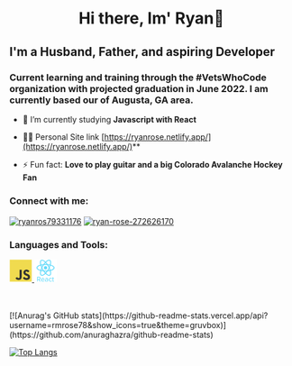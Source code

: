 <h1 align="Center">Hi there, Im' Ryan👋</h1>


<h2 align="left">I'm a Husband, Father, and aspiring Developer</h2>


<h3 align="left"> Current learning and training through the #VetsWhoCode organization with projected graduation in June 2022. I am currently based our of Augusta, GA area. </h3>

- 🌱 I’m currently studying **Javascript with React**

- 👨‍💻 Personal Site link [https://ryanrose.netlify.app/](https://ryanrose.netlify.app/)**

- ⚡ Fun fact: **Love to play guitar and a big Colorado Avalanche Hockey Fan**

<h3 align="left">Connect with me:</h3>
<p align="left">
<a href="https://twitter.com/ryanros79331176" target="blank"><img align="center" src="https://raw.githubusercontent.com/rahuldkjain/github-profile-readme-generator/master/src/images/icons/Social/twitter.svg" alt="ryanros79331176" height="30" width="40" /></a>
<a href="https://linkedin.com/in/ryan-rose-272626170" target="blank"><img align="center" src="https://raw.githubusercontent.com/rahuldkjain/github-profile-readme-generator/master/src/images/icons/Social/linked-in-alt.svg" alt="ryan-rose-272626170" height="30" width="40" /></a>
</p>

<h3 align="left">Languages and Tools:</h3>
<p align="left">
<a href="https://developer.mozilla.org/en-US/docs/Web/JavaScript" target="_blank" rel="noreferrer"> <img src="https://raw.githubusercontent.com/devicons/devicon/master/icons/javascript/javascript-original.svg" alt="javascript" width="40" height="40"/> </a><a href="https://reactjs.org/" target="_blank" rel="noreferrer"> <img src="https://raw.githubusercontent.com/devicons/devicon/master/icons/react/react-original-wordmark.svg" alt="react" width="40" height="40"/> </a> </p>
<br>
<br>
[![Anurag's GitHub stats](https://github-readme-stats.vercel.app/api?username=rmrose78&show_icons=true&theme=gruvbox)](https://github.com/anuraghazra/github-readme-stats)

[![Top Langs](https://github-readme-stats.vercel.app/api/top-langs/?username=rmrose78&show_icons=true&theme=gruvbox)](https://github.com/anuraghazra/github-readme-stats)

